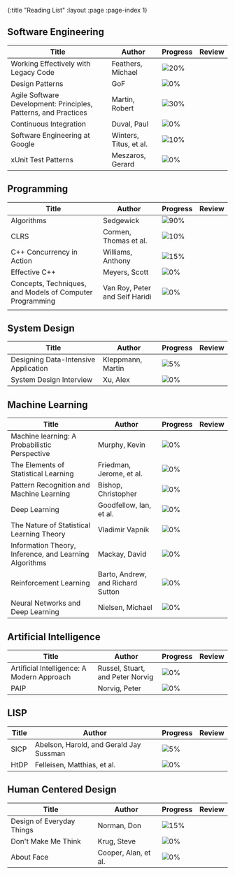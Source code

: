 {:title "Reading List"
 :layout :page
 :page-index 1}

## Software Engineering
| Title                                                           | Author                 | Progress                            | Review |
|-----------------------------------------------------------------|------------------------|-------------------------------------|--------|
| Working Effectively with Legacy Code                            | Feathers, Michael      | ![20%](https://progress-bar.dev/20) |        |
| Design Patterns                                                 | GoF                    | ![0%](https://progress-bar.dev/0)   |        |
| Agile Software Development: Principles, Patterns, and Practices | Martin, Robert         | ![30%](https://progress-bar.dev/30) |        |
| Continuous Integration                                          | Duval, Paul            | ![0%](https://progress-bar.dev/0)   |        |
| Software Engineering at Google                                  | Winters, Titus, et al. | ![10%](https://progress-bar.dev/10) |        |
| xUnit Test Patterns                                             | Meszaros, Gerard       | ![0%](https://progress-bar.dev/0)   |        |

## Programming
| Title                                                    | Author                         | Progress                            | Review |
|----------------------------------------------------------|--------------------------------|-------------------------------------|--------|
| Algorithms                                               | Sedgewick                      | ![90%](https://progress-bar.dev/90) |        |
| CLRS                                                     | Cormen, Thomas et al.          | ![10%](https://progress-bar.dev/10) |        |
| C++ Concurrency in Action                                | Williams, Anthony              | ![15%](https://progress-bar.dev/15) |        |
| Effective C++                                            | Meyers, Scott                  | ![0%](https://progress-bar.dev/0)   |        |
| Concepts, Techniques, and Models of Computer Programming | Van Roy, Peter and Seif Haridi | ![0%](https://progress-bar.dev/0)   |        |
|                                                          |                                |                                     |        |


## System Design
| Title                                | Author            | Progress                          | Review |
|--------------------------------------|-------------------|-----------------------------------|--------|
| Designing Data-Intensive Application | Kleppmann, Martin | ![5%](https://progress-bar.dev/5) |        |
| System Design Interview              | Xu, Alex          | ![0%](https://progress-bar.dev/0) |        |

## Machine Learning
| Title                                                  | Author                            | Progress                          | Review |
|--------------------------------------------------------|-----------------------------------|-----------------------------------|--------|
| Machine learning: A Probabilistic Perspective          | Murphy, Kevin                     | ![0%](https://progress-bar.dev/0) |        |
| The Elements of Statistical Learning                   | Friedman, Jerome, et al.          | ![0%](https://progress-bar.dev/0) |        |
| Pattern Recognition and Machine Learning               | Bishop, Christopher               | ![0%](https://progress-bar.dev/0) |        |
| Deep Learning                                          | Goodfellow, Ian, et al.           | ![0%](https://progress-bar.dev/0) |        |
| The Nature of Statistical Learning Theory              | Vladimir Vapnik                   | ![0%](https://progress-bar.dev/0) |        |
| Information Theory, Inference, and Learning Algorithms | Mackay, David                     | ![0%](https://progress-bar.dev/0) |        |
| Reinforcement Learning                                 | Barto, Andrew, and Richard Sutton | ![0%](https://progress-bar.dev/0) |        |
| Neural Networks and Deep Learning                      | Nielsen, Michael                  | ![0%](https://progress-bar.dev/0) |        |

## Artificial Intelligence
| Title                                      | Author                           | Progress                          | Review |
|--------------------------------------------|----------------------------------|-----------------------------------|--------|
| Artificial Intelligence: A Modern Approach | Russel, Stuart, and Peter Norvig | ![0%](https://progress-bar.dev/0) |        |
| PAIP                                       | Norvig, Peter                    | ![0%](https://progress-bar.dev/0) |        |

## LISP
| Title | Author                                  | Progress                          | Review |
|-------|-----------------------------------------|-----------------------------------|--------|
| SICP  | Abelson, Harold, and Gerald Jay Sussman | ![5%](https://progress-bar.dev/5) |        |
| HtDP  | Felleisen, Matthias, et al.             | ![0%](https://progress-bar.dev/0) |        |

## Human Centered Design
| Title                     | Author               | Progress                            | Review |
|---------------------------|----------------------|-------------------------------------|--------|
| Design of Everyday Things | Norman, Don          | ![15%](https://progress-bar.dev/15) |        |
| Don't Make Me Think       | Krug, Steve          | ![0%](https://progress-bar.dev/0)   |        |
| About Face                | Cooper, Alan, et al. | ![0%](https://progress-bar.dev/0)   |        |

